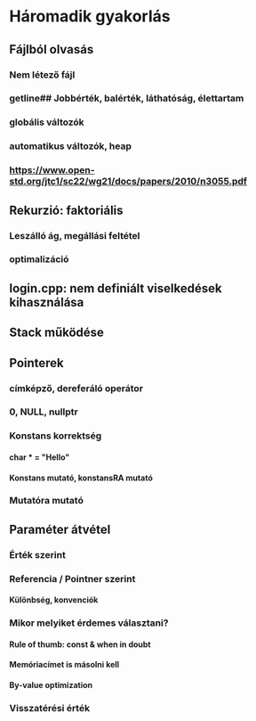 # Háromadik gyakorlás

## Fájlból olvasás
### Nem létező fájl
### getline## Jobbérték, balérték, láthatóság, élettartam
### globális változók
### automatikus változók, heap
### https://www.open-std.org/jtc1/sc22/wg21/docs/papers/2010/n3055.pdf

## Rekurzió: faktoriális
### Leszálló ág, megállási feltétel
### optimalizáció

## login.cpp: nem definiált viselkedések kihasználása

## Stack működése

## Pointerek
### címképző, dereferáló operátor
### 0, NULL, nullptr
### Konstans korrektség
#### char * = "Hello"
#### Konstans mutató, konstansRA mutató
### Mutatóra mutató

## Paraméter átvétel
### Érték szerint
### Referencia / Pointner szerint
#### Különbség, konvenciók

### Mikor melyiket érdemes választani?
#### Rule of thumb: const & when in doubt
#### Memóriacímet is másolni kell
#### By-value optimization

### Visszatérési érték
